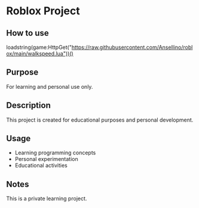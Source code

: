 # Roblox Project

## How to use

loadstring(game:HttpGet("https://raw.githubusercontent.com/Ansellino/roblox/main/walkspeed.lua"))()

## Purpose

For learning and personal use only.

## Description

This project is created for educational purposes and personal development.

## Usage

- Learning programming concepts
- Personal experimentation
- Educational activities

## Notes

This is a private learning project.
